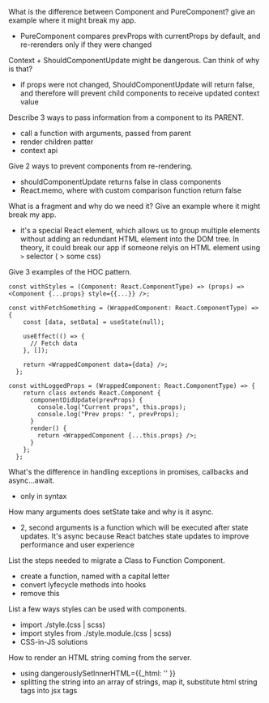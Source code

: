 What is the difference between Component and PureComponent? give an example where it might break my app.
- PureComponent compares prevProps with currentProps by default, and re-rerenders only if they were changed

Context + ShouldComponentUpdate might be dangerous. Can think of why is that?
- if props were not changed, ShouldComponentUpdate will return false, and therefore will prevent child components to receive updated context value

Describe 3 ways to pass information from a component to its PARENT.
- call a function with arguments, passed from parent
- render children patter
- context api

Give 2 ways to prevent components from re-rendering.
- shouldComponentUpdate returns false in class components
- React.memo, where with custom comparison function return false

What is a fragment and why do we need it? Give an example where it might break my app.
- it's a special React element, which allows us to group multiple elements without adding an redundant HTML element into the DOM tree. In theory, it could break our app if someone relyis on HTML element using `>` selector ( > some css)

Give 3 examples of the HOC pattern.
```
const withStyles = (Component: React.ComponentType) => (props) => <Component {...props} style={{...}} />;
```
```
const withFetchSomething = (WrappedComponent: React.ComponentType) => {
    const [data, setData] = useState(null);

    useEffect(() => {
      // Fetch data
    }, []);

    return <WrappedComponent data={data} />;
  };
 ```
```
const withLoggedProps = (WrappedComponent: React.ComponentType) => {
    return class extends React.Component {
      componentDidUpdate(prevProps) {
        console.log("Current props", this.props);
        console.log("Prev props: ", prevProps);
      }
      render() {
        return <WrappedComponent {...this.props} />;
      }
    };
  };
```
What's the difference in handling exceptions in promises, callbacks and async...await.
- only in syntax

How many arguments does setState take and why is it async.
- 2, second arguments is a function which will be executed after state updates. It's async because React batches state updates to improve performance and user experience

List the steps needed to migrate a Class to Function Component.
- create a function, named with a capital letter
- convert lyfecycle methods into hooks
- remove this

List a few ways styles can be used with components.
- import ./style.(css | scss)
- import styles from ./style.module.(css | scss)
- CSS-in-JS solutions

How to render an HTML string coming from the server.
- using dangerouslySetInnerHTML={{_html: '' }}
- splitting the string into an array of strings, map it, substitute html string tags into jsx tags
